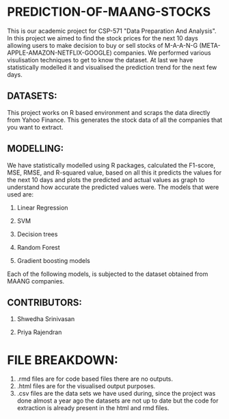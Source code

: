 # PREDICTION-OF-MAANG-STOCKS

This is our academic project for CSP-571 "Data Preparation And Analysis". In this project we aimed to find the stock prices for the next 10 days allowing users to make decision 
to buy or sell stocks of M-A-A-N-G (META-APPLE-AMAZON-NETFLIX-GOOGLE) companies. We performed various visulisation techniques to get to know the dataset. At last we have 
statistically modelled it and visualised the prediction trend for the next few days. 

## DATASETS:

This project works on R based environment and scraps the data directly from Yahoo Finance. This generates the stock data of all the companies that you want to extract.

## MODELLING:

We have statistically modelled using R packages, calculated the F1-score, MSE, RMSE, and R-squared value, based on all this it predicts the values for the next 10 days and plots the 
predicted and actual values as graph to understand how accurate the predicted values were. The models that were used are:

1. Linear Regression	

2. SVM

3. Decision trees

4. Random Forest

5. Gradient boosting models

Each of the following models, is subjected to the dataset obtained from MAANG companies. 

## CONTRIBUTORS:

1. Shwedha Srinivasan

2. Priya Rajendran

# FILE BREAKDOWN:

1. .rmd files are for code based files there are no outputs.
2. .html files are for the visualised output purposes.
3. .csv files are the data sets we have used during, since the project was done almost a year ago the datasets are not up to date but the code for extraction is already present in the html and rmd files.


